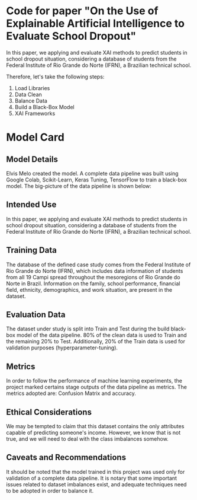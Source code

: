 # Code for paper "On the Use of Explainable Artificial Intelligence to Evaluate School Dropout"

In this paper, we applying and evaluate XAI methods to predict students in school dropout situation, considering a database of students from the Federal Institute of Rio Grande do Norte (IFRN), a Brazilian technical school.

Therefore, let's take the following steps:

1.  Load Libraries
2. Data Clean
3. Balance Data
4. Build a Black-Box Model
5. XAI Frameworks 

# Model Card

## Model Details
Elvis Melo created the model. A complete data pipeline was built using Google Colab, Scikit-Learn, Keras Tuning, TensorFlow to train a black-box model. The big-picture of the data pipeline is shown below:

## Intended Use

In this paper, we applying and evaluate XAI methods to predict students in school dropout situation, considering a database of students from the Federal Institute of Rio Grande do Norte (IFRN), a Brazilian technical school.

## Training Data

The database of the defined case study comes from the Federal Institute of Rio Grande do Norte (IFRN), which includes data information of students from all 19 Campi spread throughout the mesoregions of Rio Grande do Norte in Brazil. Information on the family, school performance, financial field, ethnicity, demographics, and work situation, are present in the dataset.

## Evaluation Data

The dataset under study is split into Train and Test during the build black-box model of the data pipeline. 80% of the clean data is used to Train and the remaining 20% to Test. Additionally, 20% of the Train data is used for validation purposes (hyperparameter-tuning).

## Metrics

In order to follow the performance of machine learning experiments, the project marked certains stage outputs of the data pipeline as metrics. The metrics adopted are: Confusion Matrix and accuracy.

## Ethical Considerations

We may be tempted to claim that this dataset contains the only attributes capable of predicting someone's income. However, we know that is not true, and we will need to deal with the class imbalances somehow.

## Caveats and Recommendations

It should be noted that the model trained in this project was used only for validation of a complete data pipeline. It is notary that some important issues related to dataset imbalances exist, and adequate techniques need to be adopted in order to balance it.
